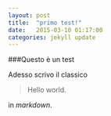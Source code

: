 ```yaml
---
layout: post
title:  "primo test!"
date:   2015-03-10 01:17:00
categories: jekyll update
---
```


###Questo è un test

Adesso scrivo il classico

>Hello world.

in *markdown*. 